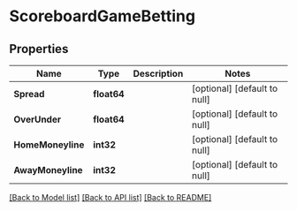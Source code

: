# ScoreboardGameBetting

## Properties
Name | Type | Description | Notes
------------ | ------------- | ------------- | -------------
**Spread** | **float64** |  | [optional] [default to null]
**OverUnder** | **float64** |  | [optional] [default to null]
**HomeMoneyline** | **int32** |  | [optional] [default to null]
**AwayMoneyline** | **int32** |  | [optional] [default to null]

[[Back to Model list]](../README.md#documentation-for-models) [[Back to API list]](../README.md#documentation-for-api-endpoints) [[Back to README]](../README.md)

